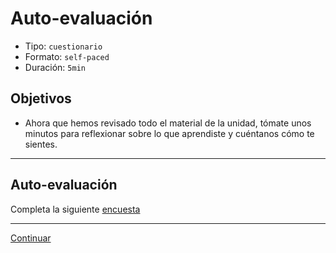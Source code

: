 # Auto-evaluación

- Tipo: `cuestionario`
- Formato: `self-paced`
- Duración: `5min`

## Objetivos

- Ahora que hemos revisado todo el material de la unidad, tómate unos minutos
  para reflexionar sobre lo que aprendiste y cuéntanos cómo te sientes.

***

## Auto-evaluación

Completa la siguiente [encuesta](https://goo.gl/forms/hSGHATt0tM6B2vYE3)

***

[Continuar](13-closing.md)
